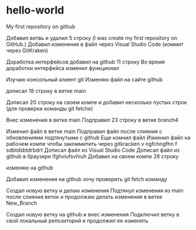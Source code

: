 # hello-world

My first repository on github



Добавил ветвь и удалил 5 строку (I was create my first repository on GitHub.)
Добавил изменения в файл через Visual Studio Code (коммит через GitKraken)

Доработка интерфейсов
добавил на github 11 строку
Во время доработки интерфейса изменил функционал

Изучаю консольный клиент git
Изменяю файл на сайте github


дописал 18 строку в ветке main

Дописал 20 строку на своем компе и добавил несколько пустых строк (для проверки команды git fetche)

Внес изменения в ветке main
Подправил 23 строку в ветке branch4

Изменил файл в ветке main
Подправил файл после слияния с обновлениями подтянутыми с github
Еще измнил файл
Изменил файл на рабочем компе чтобы закоммитить через gitkracken
v ngfchngfhn f
sdbtdsbtdrbdrt
Дописал файл из Visual Studio Code
Дописал файл из github в браузере
ifghviufsvhiuh
Добавил на своем компе 28 строку

изменяю на github

Добавил изменения на github хочу проверить git fetch команду

Создал новую ветку и делаю изменения
Подтянул изменения из main после слияния веток и продолжаю делать изменения в ветке New_Branch

Создал новую ветку на  github и внес изменения
Подключил ветку в свой локальный репозиторий и продолжил ее изменять